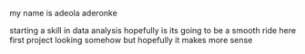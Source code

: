 my name is adeola aderonke

starting a skill in data analysis
hopefully is its going to be a smooth ride here
first project looking somehow
but hopefully it makes more sense
